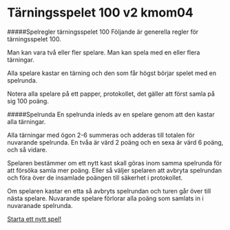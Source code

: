 Tärningsspelet 100 v2 kmom04
======================


#####Spelregler tärningsspelet 100
Följande är generella regler för tärningsspelet 100.

Man kan vara två eller fler spelare. Man kan spela med en eller flera tärningar.

Alla spelare kastar en tärning och den som får högst börjar spelet med en spelrunda.

Notera alla spelare på ett papper, protokollet, det gäller att först samla på sig 100 poäng.

#####Spelrunda
En spelrunda inleds av en spelare genom att den kastar alla tärningar.

Alla tärningar med ögon 2-6 summeras och adderas till totalen för nuvarande spelrunda. En tvåa är värd 2 poäng och en sexa är värd 6 poäng, och så vidare.

Spelaren bestämmer om ett nytt kast skall göras inom samma spelrunda för att försöka samla mer poäng. Eller så väljer spelaren att avbryta spelrundan och föra över de insamlade poängen till säkerhet i protokollet.

Om spelaren kastar en etta så avbryts spelrundan och turen går över till nästa spelare. Nuvarande spelare förlorar alla poäng som samlats in i nuvaranade spelrunda.

[Starta ett nytt spel!](dice100/init)
